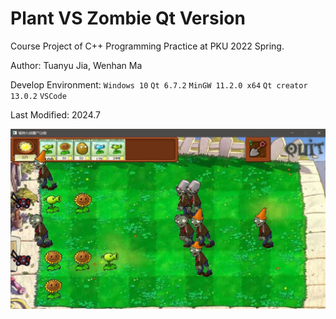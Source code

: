 # Plant VS Zombie Qt Version

Course Project of C++ Programming Practice at PKU 2022 Spring.

Author: Tuanyu Jia, Wenhan Ma

Develop Environment: `Windows 10` `Qt 6.7.2` `MinGW 11.2.0 x64` `Qt creator 13.0.2` `VSCode`

Last Modified: 2024.7

![asset/image.jpg](asset/image.jpg)
